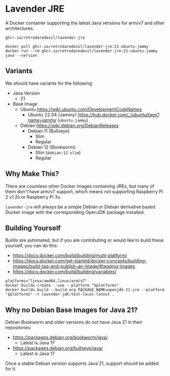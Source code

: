 # Lavender JRE

A Docker container supporting the latest Java versions for arm/v7 and other architectures.

``ghcr.io/retrodaredevil/lavender-jre``

```shell
docker pull ghcr.io/retrodaredevil/lavender-jre:21-ubuntu-jammy
docker run --rm ghcr.io/retrodaredevil/lavender-jre:21-ubuntu-jammy java --version
```

## Variants

We should have variants for the following:
* Java Version
  * 21
* Base Image
  * Ubuntu https://wiki.ubuntu.com/DevelopmentCodeNames
    * Ubuntu 22.04 (Jammy) https://hub.docker.com/_/ubuntu/tags?name=jammy (`ubuntu:jammy`)
  * Debian https://wiki.debian.org/DebianReleases
    * Debian 11 (Bullseye)
      * Slim
      * Regular
    * Debian 12 (Bookworm)
      * Slim (`debian:12-slim`)
      * Regular

## Why Make This?

There are countless other Docker images containing JREs, but many of them don't have arm/v7 support, 
which means not supporting Raspberry Pi 2 v1.2s or Raspberry Pi 3s.

`lavender-jre` will always be a simple Debian or Debian derivative based Docker image with the corresponding OpenJDK package installed.

## Building Yourself

Builds are automated, but if you are contributing or would like to build these yourself, you can do this:

* https://docs.docker.com/build/building/multi-platform/
* https://docs.docker.com/get-started/docker-concepts/building-images/build-tag-and-publish-an-image/#tagging-images
* https://docs.docker.com/build/building/variables/

```shell
platforms="linux/amd64,linux/arm/v7"
docker buildx create --use --platform "$platforms"
docker buildx build --build-arg PACKAGE_NAME=openjdk-21-jre --platform "$platforms" -t lavender-jdk:test-local-latest .
```

## Why no Debian Base Images for Java 21?

Debian Bookworm and older versions do not have Java 21 in their repositories:
* https://packages.debian.org/bookworm/java/
  * Latest is Java 17
* https://packages.debian.org/bullseye/java/
  * Latest is Java 17

Once a stable Debian version supports Java 21, support should be added for it.
